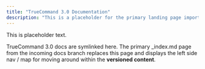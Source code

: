 ```yaml
---
title: "TrueCommand 3.0 Documentation"
description: "This is a placeholder for the primary landing page imported from symlinked docs branches."
---
```


This is placeholder text.

TrueCommand 3.0 docs are symlinked here.
The primary _index.md page from the incoming docs branch replaces this page and displays the left side nav / map for moving around within the **versioned content**.

